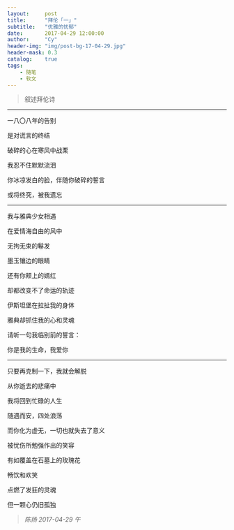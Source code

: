 ```yaml
---
layout:     post
title:      "拜伦「一」"
subtitle:   "优雅的忧郁"
date:       2017-04-29 12:00:00
author:     "Cy"
header-img: "img/post-bg-17-04-29.jpg"
header-mask: 0.3
catalog:    true
tags:
    - 随笔
    - 软文
---
```




> 叙述拜伦诗

---

一八〇八年的告别

是对谎言的终结

破碎的心在寒风中战栗

我忍不住默默流泪

你冰凉发白的脸，伴随你破碎的誓言

或将终究，被我遗忘

---

我与雅典少女相遇

在爱情海自由的风中

无拘无束的鬈发

墨玉镶边的眼睛

还有你颊上的嫣红

却都改变不了命运的轨迹

伊斯坦堡在拉扯我的身体

雅典却抓住我的心和灵魂

请听一句我临别前的誓言：

你是我的生命，我爱你

---

只要再克制一下，我就会解脱

从你逝去的悲痛中

我将回到忙碌的人生

随遇而安，四处浪荡

而你化为虚无，一切也就失去了意义

被忧伤所勉强作出的笑容

有如覆盖在石墓上的玫瑰花

畅饮和欢笑

点燃了发狂的灵魂

但一颗心仍旧孤独      
                                                                            
>*陈扬   2017-04-29 午*